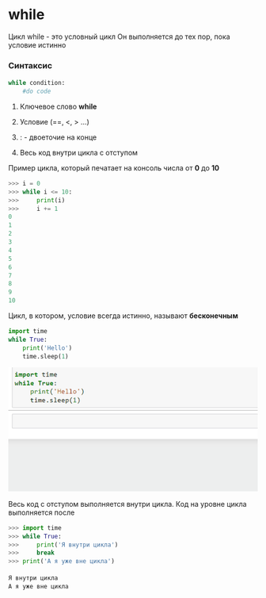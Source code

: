 # while

Цикл while - это условный цикл
Он выполняется до тех пор, пока условие истинно

### Синтаксис
```py
while condition:
    #do code
```

1. Ключевое слово **while**

2. Условие (==, <, > ...)

3. : - двоеточие на конце

4. Весь код внутри цикла с отступом


Пример цикла, который печатает на консоль числа от **0** до **10**
```py
>>> i = 0
>>> while i <= 10:
>>>     print(i)
>>>     i += 1
0
1
2
3
4
5
6
7
8
9
10
```
Цикл, в котором, условие всегда истинно, называют **бесконечным**
```py
import time
while True:
    print('Hello')
    time.sleep(1)
```
![1](1.gif)

Весь код с отступом выполняется внутри цикла. Код на уровне цикла выполняется после
```py
>>> import time
>>> while True:
>>>     print('Я внутри цикла')
>>>     break
>>> print('А я уже вне цикла')

Я внутри цикла
А я уже вне цикла
```
